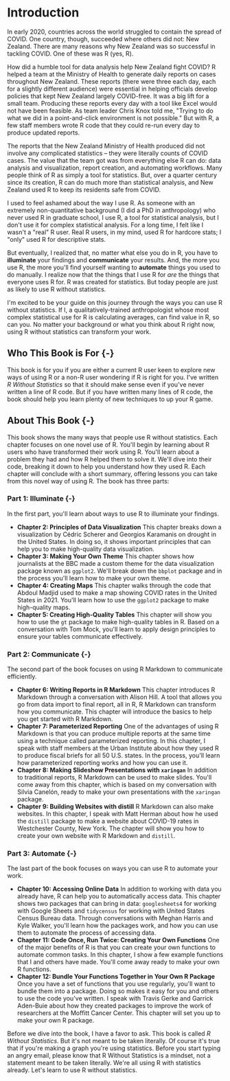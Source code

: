 # Introduction

In early 2020, countries across the world struggled to contain the spread of COVID. One country, though, succeeded where others did not: New Zealand. There are many reasons why New Zealand was so successful in tackling COVID. One of these was R (yes, R). 

How did a humble tool for data analysis help New Zealand fight COVID? R helped a team at the Ministry of Health to generate daily reports on  cases throughout New Zealand. These reports (there were three each day, each for a slightly different audience) were essential in helping officials develop policies that kept New Zealand largely COVID-free. It was a big lift for a small team. Producing these reports every day with a tool like Excel would not have been feasible. As team leader Chris Knox told me, "Trying to do what we did in a point-and-click environment is not possible." But with R, a few staff members wrote R code that they could re-run every day to produce updated reports. 

The reports that the New Zealand Ministry of Health produced did not involve any complicated statistics – they were literally counts of COVID cases. The value that the team got was from everything else R can do: data analysis and visualization, report creation, and automating workflows. Many people think of R as simply a tool for statistics. But, over a quarter century since its creation, R can do much more than statistical analysis, and New Zealand used R to keep its residents safe from COVID.  

I used to feel ashamed about the way I use R. As someone with an extremely non-quantitative background (I did a PhD in anthropology) who never used R in graduate school, I use R, a tool for statistical analysis, but I don't use it for complex statistical analysis. For a long time, I felt like I wasn't a "real" R user. Real R users, in my mind, used R for hardcore stats; I "only" used R for descriptive stats. 

But eventually, I realized that, no matter what else you do in R, you have to **illuminate** your findings and **communicate** your results. And, the more you use R, the more you'll find yourself wanting to **automate** things you used to do manually. I realize now that the things that I use R for *are* the things that everyone uses R for. R was created for statistics. But today people are just as likely to use R without statistics. 

I'm excited to be your guide on this journey through the ways you can use R without statistics. If I, a qualitatively-trained anthropologist whose most complex statistical use for R is calculating averages, can find value in R, so can you. No matter your background or what you think about R right now, using R without statistics can transform your work. 

## Who This Book is For {-}

This book is for you if you are either a current R user keen to explore new ways of using R or a non-R user wondering if R is right for you. I've written *R Without Statistics* so that it should make sense even if you've never written a line of R code. But if you have written many lines of R code, the book should help you learn plenty of new techniques to up your R game. 

## About This Book {-}

This book shows the many ways that people use R without statistics. Each chapter focuses on one novel use of R. You'll begin by learning about R users who have transformed their work using R. You'll learn about a problem they had and how R helped them to solve it. We'll dive into their code, breaking it down to help you understand how they used R. Each chapter will conclude with a short summary, offering lessons you can take from this novel way of using R. The book has three parts:

### Part 1: Illuminate {-}

In the first part, you'll learn about ways to use R to illuminate your findings.

- **Chapter 2: Principles of Data Visualization**  This chapter breaks down a visualization by Cédric Scherer and Georgios Karamanis on drought in the United States. In doing so, it shows important principles that can help you to make high-quality data visualization.
- **Chapter 3: Making Your Own Theme**  This chapter shows how journalists at the BBC made a custom theme for the data visualization package known as `ggplot2`. We'll break down the `bbplot` package and in the process you'll learn how to make your own theme.
- **Chapter 4: Creating Maps**  This chapter walks through the code that Abdoul Madjid used to make a map showing COVID rates in the United States in 2021. You'll learn how to use the `ggplot2` package to make high-quality maps.
- **Chapter 5: Creating High-Quality Tables**  This chapter will show you how to use the `gt` package to make high-quality tables in R. Based on a conversation with Tom Mock, you'll learn to apply design principles to ensure your tables communicate effectively.

### Part 2: Communicate {-}

The second part of the book focuses on using R Markdown to communicate efficiently. 

- **Chapter 6: Writing Reports in R Markdown**  This chapter introduces R Markdown through a conversation with Alison Hill. A tool that allows you go from data import to final report, all in R, R Markdown can transform how you communicate. This chapter will introduce the basics to help you get started with R Markdown.
- **Chapter 7: Parameterized Reporting**  One of the advantages of using R Markdown is that you can produce multiple reports at the same time using a technique called parameterized reporting. In this chapter, I speak with staff members at the Urban Institute about how they used R to produce fiscal briefs for all 50 U.S. states. In the process, you'll learn how parameterized reporting works and how you can use it.
- **Chapter 8: Making Slideshow Presentations with `xaringan`**  In addition to traditional reports, R Markdown can be used to make slides. You'll come away from this chapter, which is based on my conversation with Silvia Canelón, ready to make your own presentations with the `xaringan` package.
- **Chapter 9: Building Websites with distill**  R Markdown can also make websites. In this chapter, I speak with Matt Herman about how he used the `distill` package to make a website about COVID-19 rates in Westchester County, New York. The chapter will show you how to create your own website with R Markdown and `distill`.

### Part 3: Automate {-}

The last part of the book focuses on ways you can use R to automate your work.

- **Chapter 10: Accessing Online Data**  In addition to working with data you already have, R can help you to automatically access data. This chapter shows two packages that can bring in data: `googlesheets4` for working with Google Sheets and `tidycensus` for working with United States Census Bureau data. Through conversations with Meghan Harris and Kyle Walker, you'll learn how the packages work, and how you can use them to automate the process of accessing data.
- **Chapter 11: Code Once, Run Twice: Creating Your Own Functions**  One of the major benefits of R is that you can create your own functions to automate common tasks. In this chapter, I show a few example functions that I and others have made. You'll come away ready to make your own R functions.
- **Chapter 12: Bundle Your Functions Together in Your Own R Package**  Once you have a set of functions that you use regularly, you'll want to bundle them into a package. Doing so makes it easy for you and others to use the code you've written. I speak with Travis Gerke and Garrick Aden-Buie about how they created packages to improve the work of researchers at the Moffitt Cancer Center. This chapter will set you up to make your own R package.

Before we dive into the book, I have a favor to ask. This book is called *R Without Statistics*. But it's not meant to be taken literally. Of course it's true that if you're making a graph you're using statistics. Before you start typing an angry email, please know that R Without Statistics is a mindset, not a statement meant to be taken literally. We're all using R with statistics already. Let's learn to use R without statistics. 
